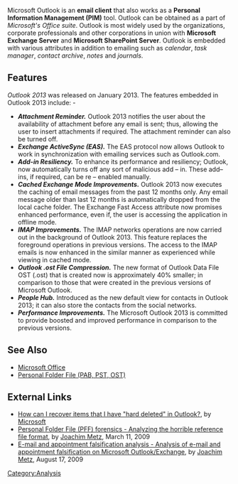 Microsoft Outlook is an **email client** that also works as a **Personal
Information Management (PIM)** tool. Outlook can be obtained as a part
of *Microsoft's Office suite*. Outlook is most widely used by the
organizations, corporate professionals and other corporations in union
with **Microsoft Exchange Server** and **Microsoft SharePoint Server**.
Outlook is embedded with various attributes in addition to emailing such
as *calendar*, *task manager*, *contact archive*, *notes* and
*journals*.

## Features

*Outlook 2013* was released on January 2013. The features embedded in
Outlook 2013 include: -

- ***Attachment Reminder.*** Outlook 2013 notifies the user about the
  availability of attachment before any email is sent; thus, allowing
  the user to insert attachments if required. The attachment reminder
  can also be turned off.
- ***Exchange ActiveSync (EAS).*** The EAS protocol now allows Outlook
  to work in synchronization with emailing services such as Outlook.com.
- ***Add-in Resiliency.*** To enhance its performance and resiliency;
  Outlook, now automatically turns off any sort of malicious add – in.
  These add–ins, if required, can be re – enabled manually.
- ***Cached Exchange Mode Improvements.*** Outlook 2013 now executes the
  caching of email messages from the past 12 months only. Any email
  message older than last 12 months is automatically dropped from the
  local cache folder. The Exchange Fast Access attribute now promises
  enhanced performance, even if, the user is accessing the application
  in offline mode.
- ***IMAP Improvements.*** The IMAP networks operations are now carried
  out in the background of Outlook 2013. This feature replaces the
  foreground operations in previous versions. The access to the IMAP
  emails is now enhanced in the similar manner as experienced while
  viewing in cached mode.
- ***Outlook .ost File Compression.*** The new format of Outlook Data
  File OST (.ost) that is created now is approximately 40% smaller; in
  comparison to those that were created in the previous versions of
  Microsoft Outlook.
- ***People Hub.*** Introduced as the new default view for contacts in
  Outlook 2013; it can also store the contacts from the social networks.
- ***Performance Improvements.*** The Microsoft Outlook 2013 is
  committed to provide boosted and improved performance in comparison to
  the previous versions.

## See Also

- [Microsoft Office](Microsoft_Office "wikilink")
- [Personal Folder File (PAB, PST,
  OST)](Personal_Folder_File_(PAB,_PST,_OST) "wikilink")

## External Links

- [How can I recover items that I have "hard deleted" in
  Outlook?](http://support.microsoft.com/kb/246153), by
  [Microsoft](Microsoft "wikilink")
- [Personal Folder File (PFF) forensics - Analyzing the horrible
  reference file
  format](https://googledrive.com/host/0B3fBvzttpiiScU9qcG5ScEZKZE0/PFF%20Forensics%20-%20analyzing%20the%20horrible%20reference%20file%20format.pdf),
  by [Joachim Metz](Joachim_Metz "wikilink"), March 11, 2009
- [E-mail and appointment falsification analysis - Analysis of e-mail
  and appointment falsification on Microsoft
  Outlook/Exchange](https://googledrive.com/host/0B3fBvzttpiiScU9qcG5ScEZKZE0/PFF%20forensics%20-%20e-mail%20and%20appoinment%20falsification%20analysis.pdf),
  by [Joachim Metz](Joachim_Metz "wikilink"), August 17, 2009

[Category:Analysis](Category:Analysis "wikilink")
